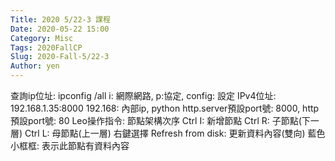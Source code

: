 ```yaml
---
Title: 2020 5/22-3 課程
Date: 2020-05-22 15:00
Category: Misc
Tags: 2020FallCP
Slug: 2020-Fall-5/22-3
Author: yen
---
```


查詢ip位址: ipconfig /all
i: 網際網路, p:協定, config: 設定
IPv4位址: 192.168.1.35:8000
192.168: 內部ip, python http.server預設port號: 8000, http預設port號: 80
Leo操作指令: 節點架構次序
Ctrl I: 新增節點
Ctrl R: 子節點(下一層)
Ctrl L: 母節點(上一層)
右鍵選擇 Refresh from disk: 更新資料內容(雙向)
藍色小框框: 表示此節點有資料內容